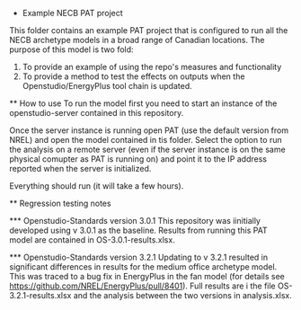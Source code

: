 * Example NECB PAT project

This folder contains an example PAT project that is configured to run all the NECB archetype models in 
a broad range of Canadian locations. The purpose of this model is two fold:
1. To provide an example of using the repo's measures and functionality
2. To provide a method to test the effects on outputs when the Openstudio/EnergyPlus tool
chain is updated.

** How to use
To run the model first you need to start an instance of the openstudio-server contained in this
repository. 

Once the server instance is running open PAT (use the default version from NREL) and open the 
model contained in tis folder. Select the option to run the analysis on a remote server (even if 
the server instance is on the same physical comupter as PAT is running on) and point it to the IP 
address reported when the server is initialized.

Everything should run (it will take a few hours).

** Regression testing notes

*** Openstudio-Standards version 3.0.1
This repository was iinitially developed using v 3.0.1 as the baseline. Results from running this PAT model are
contained in OS-3.0.1-results.xlsx.

*** Openstudio-Standards version 3.2.1
Updating to v 3.2.1 resulted in significant differences in results for the medium office archetype model. This was traced
to a bug fix in EnergyPlus in the fan model (for details see https://github.com/NREL/EnergyPlus/pull/8401). 
Full results are i the file OS-3.2.1-results.xlsx and the analysis between the two versions in analysis.xlsx.